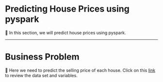 # Predicting House Prices using pyspark

📌 In this section, we will predict house prices using pyspark.

<hr />

# Business Problem

📌 Here we need to predict the selling price of each house. Click on this <a href="https://www.kaggle.com/competitions/house-prices-advanced-regression-techniques/overview/description">link</a> to review the data set and variables.
